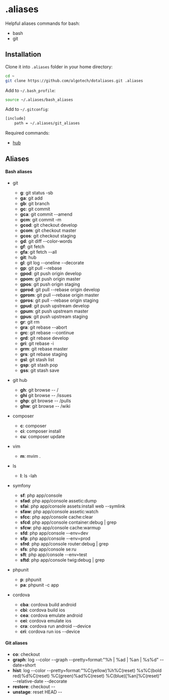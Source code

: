.aliases
========

Helpful aliases commands for bash:
 - bash
 - git

## Installation

Clone it into `.aliases` folder in your home directory:
```bash
cd ~
git clone https://github.com/algotech/dotaliases.git .aliases
```

Add to `~/.bash_profile`:
```bash
source ~/.aliases/bash_aliases
```

Add to `~/.gitconfig`:
```bash
[include]
    path = ~/.aliases/git_aliases
```

Required commands:
 - [hub](https://hub.github.com)

## Aliases

#### Bash aliases

- git
  - **g**: git status -sb
  - **ga**: git add
  - **gb**: git branch
  - **gc**: git commit
  - **gca**: git commit --amend
  - **gcm**: git commit -m
  - **gcod**: git checkout develop
  - **gcom**: git checkout master
  - **gcos**: git checkout staging
  - **gd**: git diff --color-words
  - **gf**: git fetch
  - **gfa**: git fetch --all
  - **git**: hub
  - **gl**: git log --oneline --decorate
  - **gp**: git pull --rebase
  - **gpod**: git push origin develop
  - **gpom**: git push origin master
  - **gpos**: git push origin staging
  - **gprod**: git pull --rebase origin develop
  - **gprom**: git pull --rebase origin master
  - **gpros**: git pull --rebase origin staging
  - **gpud**: git push upstream develop
  - **gpum**: git push upstream master
  - **gpus**: git push upstream staging
  - **gr**: git rm
  - **gra**: git rebase --abort
  - **grc**: git rebase --continue
  - **grd**: git rebase develop
  - **gri**: git rebase -i
  - **grm**: git rebase master
  - **grs**: git rebase staging
  - **gsl**: git stash list
  - **gsp**: git stash pop
  - **gss**: git stash save

- git hub
  - **gh**: git browse -- /
  - **ghi** git browse -- /issues
  - **ghp**: git browse -- /pulls
  - **ghw**: git browse -- /wiki

- composer
  - **c**: composer
  - **ci**: composer install
  - **cu**: composer update

- vim
  - **m**: mvim .

- ls
  - **l**: ls -lah

- symfony
  - **sf**: php app/console
  - **sfad**: php app/console assetic:dump
  - **sfai**: php app/console assets:install web --symlink
  - **sfaw**: php app/console assetic:watch
  - **sfcc**: php app/console cache:clear
  - **sfcd**: php app/console container:debug | grep
  - **sfcw**: php app/console cache:warmup
  - **sfd**: php app/console --env=dev
  - **sfp**: php app/console --env=prod
  - **sfrd**: php app/console router:debug | grep
  - **sfs**: php app/console se:ru
  - **sft**: php app/console --env=test
  - **sftd**: php app/console twig:debug | grep

- phpunit
  - **p**: phpunit
  - **pa**: phpunit -c app

- cordova
  - **cba**: cordova build android
  - **cbi**: cordova build ios
  - **cea**: cordova emulate android
  - **cei**: cordova emulate ios
  - **cra**: cordova run android --device
  - **cri**: cordova run ios --device

#### Git aliases
  - **co**: checkout
  - **graph**: log --color --graph --pretty=format:\"%h | %ad | %an | %s%d\" --date=short
  - **hist**: log --color --pretty=format:\"%C(yellow)%h%C(reset) %s%C(bold red)%d%C(reset) %C(green)%ad%C(reset) %C(blue)[%an]%C(reset)\" --relative-date --decorate
  - **restore**: checkout --
  - **unstage**: reset HEAD --
